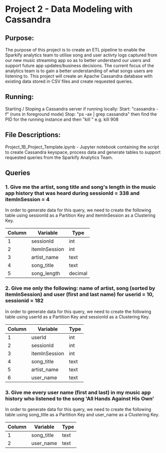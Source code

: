 # Project 2 - Data Modeling with Cassandra

## Purpose:

The purpose of this project is to create an ETL pipeline to enable the Sparkify analytics team to utilise song and user activty logs captured from our new music streaming app so as to better understand our users and support future app updates/business decisions. The current focus of the analytics team is to gain a better understanding of what songs users are listening to. This project will create an Apache Cassandra database with existing data stored in CSV files and create requested queries.

## Running:

Starting / Stoping a Cassandra server if running locally:
Start: "cassandra -f" (runs in foreground mode)
Stop: "ps -ax | grep cassandra" then find the PID for the running instance and then "kill <PID>" e.g. kill 908

## File Descriptions:

Project_1B_Project_Template.ipynb - Jupyter notebook containing the script to create Cassandra keyspace, process data and generate tables to support requested queries from the Sparkify Analytics Team.

## Queries

### 1. Give me the artist, song title and song's length in the music app history that was heard during sessionId = 338 and itemInSession = 4

In order to generate data for this query, we need to create the following table using sessionId as a Partition Key and itemInSession as a Clustering Key.
  
| Column | Variable | Type |
|--------|---------------|---------|
| 1 | sessionId | int |
| 2 | itemInSession | int |
| 3 | artist_name | text |
| 4 | song_title | text |
| 5 | song_length | decimal |

### 2. Give me only the following: name of artist, song (sorted by itemInSession) and user (first and last name) for userid = 10, sessionid = 182

In order to generate data for this query, we need to create the following table using userId as a Partition Key and sessionId as a Clustering Key.

| Column | Variable      | Type |
| ------ | ------------- | ---- |
| 1      | userId        | int  |
| 2      | sessionId     | int  |
| 3      | itemInSession | int  |
| 4      | song_title    | text |
| 5      | artist_name   | text |
| 6      | user_name     | text |

### 3. Give me every user name (first and last) in my music app history who listened to the song 'All Hands Against His Own'

In order to generate data for this query, we need to create the following table using song_title as a Partition Key and user_name as a Clustering Key.  
  
| Column | Variable | Type |
|--------|------------|------|
| 1 | song_title | text |
| 2 | user_name | text |
